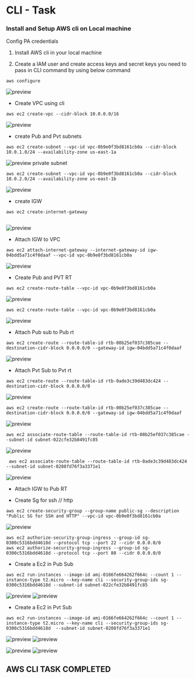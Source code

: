 # CLI - Task


### Install and Setup AWS cli on Local machine

Config PA credentials 
1. Install AWS cli in your local machine 

2. Create a IAM user and create access keys and secret keys 
 you need to pass in CLI command by using below command

  ```
  aws configure
  ```
![preview](./1.png)

* Create VPC using cli
```
aws ec2 create-vpc --cidr-block 10.0.0.0/16

```
![preview](./2.png)

* create Pub and Pvt subnets
```
aws ec2 create-subnet --vpc-id vpc-0b9e0f3bd8161cb0a --cidr-block 10.0.1.0/24 --availability-zone us-east-1a
```
![preview](./3.png)
private subnet 

```
aws ec2 create-subnet --vpc-id vpc-0b9e0f3bd8161cb0a --cidr-block 10.0.2.0/24 --availability-zone us-east-1b

```
![preview](./4.png)
* create IGW
```
aws ec2 create-internet-gateway


```
![preview](./5.png)
* Attach IGW to VPC

```
aws ec2 attach-internet-gateway --internet-gateway-id igw-04bdd5a71c4f0daaf --vpc-id vpc-0b9e0f3bd8161cb0a
```
![preview](./6.png)
* Create Pub and PVT RT

```
aws ec2 create-route-table --vpc-id vpc-0b9e0f3bd8161cb0a

```
![preview](./7.png)
```
aws ec2 create-route-table --vpc-id vpc-0b9e0f3bd8161cb0a
```
![preview](./8.png)

* Attach Pub sub to Pub rt
```
aws ec2 create-route --route-table-id rtb-00b25ef037c385cae --destination-cidr-block 0.0.0.0/0 --gateway-id igw-04bdd5a71c4f0daaf

```
![preview](./9.png)

* Attach Pvt Sub to Pvt rt

```
aws ec2 create-route --route-table-id rtb-0ade3c39d483dc424 --destination-cidr-block 0.0.0.0/0 
```
![preview](./10.png)
```
aws ec2 create-route --route-table-id rtb-00b25ef037c385cae --destination-cidr-block 0.0.0.0/0 --gateway-id igw-04bdd5a71c4f0daaf
```
![preview](./11.png)
```
aws ec2 associate-route-table --route-table-id rtb-00b25ef037c385cae --subnet-id subnet-022cfe32b8491fc85

```
![preview](./12.png)
```
 aws ec2 associate-route-table --route-table-id rtb-0ade3c39d483dc424 --subnet-id subnet-0208fd76f3a3371e1

```
![preview](./13.png)
* Attach IGW to Pub RT


* Create Sg for ssh // http

```
aws ec2 create-security-group --group-name public-sg --description "Public SG for SSH and HTTP" --vpc-id vpc-0b9e0f3bd8161cb0a

```
![preview](./14.png)
```
aws ec2 authorize-security-group-ingress --group-id sg-0300c5316bdd4618d --protocol tcp --port 22 --cidr 0.0.0.0/0
aws ec2 authorize-security-group-ingress --group-id sg-0300c5316bdd4618d --protocol tcp --port 80 --cidr 0.0.0.0/0

```

* Create a Ec2 in Pub Sub

```
aws ec2 run-instances --image-id ami-0166fe664262f664c --count 1 --instance-type t2.micro --key-name cli --security-group-ids sg-0300c5316bdd4618d --subnet-id subnet-022cfe32b8491fc85

```
![preview](./15.png)
![preview](./16.png)
* Create a Ec2 in Pvt Sub 

```
aws ec2 run-instances --image-id ami-0166fe664262f664c --count 1 --instance-type t2.micro --key-name cli --security-group-ids sg-0300c5316bdd4618d  --subnet-id subnet-0208fd76f3a3371e1

```
![preview](./17.png)
![preview](./18.png)

![preview](./19.png)
![preview](./20.png)

## AWS CLI TASK COMPLETED